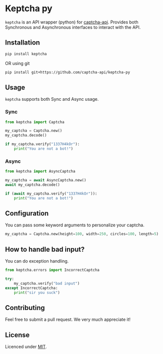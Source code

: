 # Keptcha py

`keptcha` is an API wrapper (python) for [captcha-api](https://captcha-api.akshit.me). Provides both Synchronous and Asynchronous interfaces to interact with the API.

## Installation

```sh
pip install keptcha
```

OR using git

```sh
pip install git+https://github.com/captcha-api/keptcha-py
```

## Usage

`keptcha` supports both Sync and Async usage.

### Sync

```py
from keptcha import Captcha

my_captcha = Captcha.new()
my_captcha.decode()

if my_captcha.verify("1337H4kOr"):
    print("You are not a bot!")
```

### Async

```py
from keptcha import AsyncCaptcha

my_captcha = await AsyncCaptcha.new()
await my_captcha.decode()

if (await my_captcha.verify("1337H4kOr")):
    print("You are not a bot!")
```

## Configuration

You can pass some keyword arguments to personalize your captcha.

```py
my_captcha = Captcha.new(height=100, width=250, circles=100, length=5)
```

## How to handle bad input?

You can do exception handling.

```py
from keptcha.errors import IncorrectCaptcha

try:
    my_captcha.verify("bad input")
except IncorrectCaptcha:
    print("sir you suck")
```

## Contributing

Feel free to submit a pull request. We very much appreciate it!

## License

Licenced under [MIT](LICENSE).
